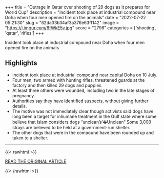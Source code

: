 +++
title = "Outrage in Qatar over shooting of 29 dogs as it prepares for World Cup"
description = "Incident took place at industrial compound near Doha when four men opened fire on the animals"
date = "2022-07-22 05:21:30"
slug = "62da33b34af3a376e63ff142"
image = "https://i.imgur.com/6fWkE5v.jpg"
score = "2798"
categories = ['shooting', 'qatar', 'rifles']
+++

Incident took place at industrial compound near Doha when four men opened fire on the animals

## Highlights

- Incident took place at industrial compound near capital Doha on 10 July.
- Four men, two armed with hunting rifles, threatened guards at the factory and then killed 29 dogs and puppies.
- At least three others were wounded, including two in the late stages of pregnancy.
- Authorities say they have identified suspects, without giving further details.
- The motive was not immediately clear though activists said dogs have long been a target for inhumane treatment in the Gulf state where some believe that Islam considers dogs “unclean’s’�Unclean” Some 3,000 strays are believed to be held at a government-run shelter.
- The other dogs that were in the compound have been rounded up and taken to a shelter.

---

{{< rawhtml >}}
  <p class="article-category">
    <a target="_blank" href="https://www.theguardian.com/world/2022/jul/21/gunmen-kill-29-dogs-and-puppies-in-qatar">READ THE ORIGINAL ARTICLE</a>
  </p>
{{< /rawhtml >}}
